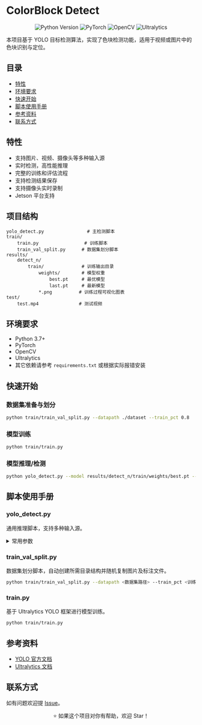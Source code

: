 # ColorBlock Detect

<div align="center">

![Python Version](https://img.shields.io/badge/python-3.7%2B-blue) ![PyTorch](https://img.shields.io/badge/PyTorch-supported-red) ![OpenCV](https://img.shields.io/badge/OpenCV-required-green) ![Ultralytics](https://img.shields.io/badge/Ultralytics-YOLO-yellow)

</div>

本项目基于 YOLO 目标检测算法，实现了色块检测功能，适用于视频或图片中的色块识别与定位。

## 目录

- [特性](#特性)
- [环境要求](#环境要求)
- [快速开始](#快速开始)
- [脚本使用手册](#脚本使用手册)
- [参考资料](#参考资料)
- [联系方式](#联系方式)

## 特性

- 支持图片、视频、摄像头等多种输入源
- 实时检测，高性能推理
- 完整的训练和评估流程
- 支持检测结果保存
- 支持摄像头实时录制
- Jetson 平台支持

## 项目结构

```
yolo_detect.py                # 主检测脚本
train/
    train.py                 # 训练脚本
    train_val_split.py      # 数据集划分脚本
results/
    detect_n/
        train/              # 训练输出目录
            weights/        # 模型权重
                best.pt     # 最优模型
                last.pt     # 最新模型
            *.png          # 训练过程可视化图表
test/
    test.mp4               # 测试视频
```

## 环境要求

- Python 3.7+
- PyTorch
- OpenCV
- Ultralytics
- 其它依赖请参考 `requirements.txt` 或根据实际报错安装

## 快速开始

### 数据集准备与划分

```bash
python train/train_val_split.py --datapath ./dataset --train_pct 0.8
```

### 模型训练

```bash
python train/train.py
```

### 模型推理/检测

```bash
python yolo_detect.py --model results/detect_n/train/weights/best.pt --source test/test.mp4
```

## 脚本使用手册

### yolo_detect.py

通用推理脚本，支持多种输入源。

<details>
<summary>常用参数</summary>

| 参数 | 说明 | 默认值 |
|------|------|--------|
| --model, -m | YOLO模型权重路径（必填） | - |
| --source, -s | 输入源：摄像头ID(如0)、图片/视频路径 | 0 |
| --duty, -d | 任务类型（detect/segment/classify/pose） | detect |
| --imgsz, -i | 输出图像尺寸 | 640 |
| --flip, -f | 翻转模式：1=水平，-1=垂直，0=同时，2=不翻转 | 1 |
| --conf, -c | 置信度阈值 | 0.3 |
| --save | 保存检测结果 | False |
| --output, -o | 输出目录 | ./test_result |
| --jetson, -j | 使用Jetson CSI摄像头 | False |
| --cam_width, -W | 摄像头宽度 | 1280 |
| --cam_height, -H | 摄像头高度 | 720 |
| --cam_fps, -fps | 摄像头帧率 | 30 |

</details>

### train_val_split.py

数据集划分脚本，自动创建所需目录结构并随机复制图片及标注文件。

```bash
python train/train_val_split.py --datapath <数据集路径> --train_pct <训练集比例>
```

### train.py

基于 Ultralytics YOLO 框架进行模型训练。

```bash
python train/train.py
```

## 参考资料

- [YOLO 官方文档](https://github.com/ultralytics/yolov5)
- [Ultralytics 文档](https://docs.ultralytics.com/)

## 联系方式

如有问题欢迎提 [Issue](https://github.com/chendaile/ColorBlock_detect/issues)。

<div align="center">
⭐️ 如果这个项目对你有帮助，欢迎 Star！
</div>
